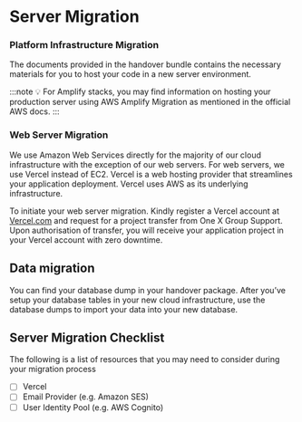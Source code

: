 # Server Migration

### Platform Infrastructure Migration

The documents provided in the handover bundle contains the necessary materials for you to host your code in a new server environment.

:::note
💡 For Amplify stacks, you may find information on hosting your production server using AWS Amplify Migration as mentioned in the official AWS docs.
:::

### Web Server Migration

We use Amazon Web Services directly for the majority of our cloud infrastructure with the exception of our web servers. For web servers, we use Vercel instead of EC2. Vercel is a web hosting provider that streamlines your application deployment. Vercel uses AWS as its underlying infrastructure.

To initiate your web server migration. Kindly register a Vercel account at [Vercel.com](http://Vercel.com) and request for a project transfer from One X Group Support. Upon authorisation of transfer, you will receive your application project in your Vercel account with zero downtime.

## Data migration

You can find your database dump in your handover package. After you’ve setup your database tables in your new cloud infrastructure, use the database dumps to import your data into your new database.

## Server Migration Checklist

The following is a list of resources that you may need to consider during your migration process

- [ ]  Vercel
- [ ]  Email Provider (e.g. Amazon SES)
- [ ]  User Identity Pool (e.g. AWS Cognito)
